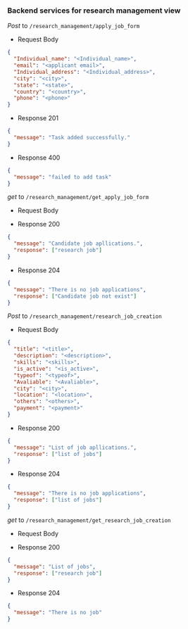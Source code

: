 ### Backend services for research management view

_Post_ to `/research_management/apply_job_form`

- Request Body

```json
{
  "Individual_name": "<Individual_name>",
  "email": "<applicant email>",
  "Individual_address": "<Individual_address>",
  "city": "<city>",
  "state": "<state>",
  "country": "<country>",
  "phone": "<phone>"
}
```

- Response 201

```json
{
  "message": "Task added successfully."
}
```

- Response 400

```json
{
  "message": "failed to add task"
}
```

_get_ to `/research_management/get_apply_job_form`

- Request Body

- Response 200

```json
{
  "message": "Candidate job apllications.",
  "response": ["research job"]
}
```

- Response 204

```json
{
  "message": "There is no job applications",
  "response": ["Candidate job not exist"]
}
```

_Post_ to `/research_management/research_job_creation`

- Request Body

```json
{
  "title": "<title>",
  "description": "<description>",
  "skills": "<skills>",
  "is_active": "<is_active>",
  "typeof": "<typeof>",
  "Avaliable": "<Avaliable>",
  "city": "<city>",
  "location": "<location>",
  "others": "<others>",
  "payment": "<payment>"
}
```

- Response 200

```json
{
  "message": "List of job apllications.",
  "response": ["list of jobs"]
}
```

- Response 204

```json
{
  "message": "There is no job applications",
  "response": ["list of jobs"]
}
```

_get_ to `/research_management/get_research_job_creation`

- Request Body

- Response 200

```json
{
  "message": "List of jobs",
  "response": ["research job"]
}
```

- Response 204

```json
{
  "message": "There is no job"
}
```
